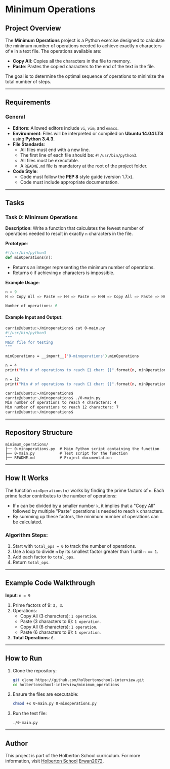 # Minimum Operations

## Project Overview
The **Minimum Operations** project is a Python exercise designed to calculate the minimum number of operations needed to achieve exactly `n` characters of `H` in a text file. The operations available are:
- **Copy All**: Copies all the characters in the file to memory.
- **Paste**: Pastes the copied characters to the end of the text in the file.

The goal is to determine the optimal sequence of operations to minimize the total number of steps.

---

## Requirements
### General
- **Editors**: Allowed editors include `vi`, `vim`, and `emacs`.
- **Environment**: Files will be interpreted or compiled on **Ubuntu 14.04 LTS** using **Python 3.4.3**.
- **File Standards**:
  - All files must end with a new line.
  - The first line of each file should be: `#!/usr/bin/python3`.
  - All files must be executable.
  - A `README.md` file is mandatory at the root of the project folder.
- **Code Style**:
  - Code must follow the **PEP 8** style guide (version 1.7.x).
  - Code must include appropriate documentation.

---

## Tasks

### Task 0: Minimum Operations
**Description**:
Write a function that calculates the fewest number of operations needed to result in exactly `n` characters in the file.

**Prototype**:
```python
#!/usr/bin/python3
def minOperations(n):
```
- Returns an integer representing the minimum number of operations.
- Returns `0` if achieving `n` characters is impossible.

**Example Usage**:
```python
n = 9
H => Copy All => Paste => HH => Paste => HHH => Copy All => Paste => HHHHHH => Paste => HHHHHHHHH

Number of operations: 6
```

#### Example Input and Output:
```bash
carrie@ubuntu:~/minoperations$ cat 0-main.py
#!/usr/bin/python3
"""
Main file for testing
"""

minOperations = __import__('0-minoperations').minOperations

n = 4
print("Min # of operations to reach {} char: {}".format(n, minOperations(n)))

n = 12
print("Min # of operations to reach {} char: {}".format(n, minOperations(n)))

carrie@ubuntu:~/minoperations$
carrie@ubuntu:~/minoperations$ ./0-main.py
Min number of operations to reach 4 characters: 4
Min number of operations to reach 12 characters: 7
carrie@ubuntu:~/minoperations$
```

---

## Repository Structure
```
minimum_operations/
├── 0-minoperations.py  # Main Python script containing the function
├── 0-main.py           # Test script for the function
├── README.md           # Project documentation
```

---

## How It Works
The function `minOperations(n)` works by finding the prime factors of `n`. Each prime factor contributes to the number of operations:
- If `n` can be divided by a smaller number `k`, it implies that a "Copy All" followed by multiple "Paste" operations is needed to reach `k` characters.
- By summing up these factors, the minimum number of operations can be calculated.

### Algorithm Steps:
1. Start with `total_ops = 0` to track the number of operations.
2. Use a loop to divide `n` by its smallest factor greater than 1 until `n == 1`.
3. Add each factor to `total_ops`.
4. Return `total_ops`.

---

## Example Code Walkthrough
**Input**: `n = 9`

1. Prime factors of 9: `3, 3`.
2. Operations:
   - Copy All (3 characters): `1 operation`.
   - Paste (3 characters to 6): `1 operation`.
   - Copy All (6 characters): `1 operation`.
   - Paste (6 characters to 9): `1 operation`.
3. **Total Operations**: `6`.

---

## How to Run
1. Clone the repository:
   ```bash
   git clone https://github.com/holbertonschool-interview.git
   cd holbertonschool-interview/minimum_operations
   ```
2. Ensure the files are executable:
   ```bash
   chmod +x 0-main.py 0-minoperations.py
   ```
3. Run the test file:
   ```bash
   ./0-main.py
   ```

---

## Author
This project is part of the Holberton School curriculum. For more information, visit [Holberton School](https://www.holbertonschool.com)
[Erwan2072](https://github.com/Erwan2072/holbertonschool-interview).

